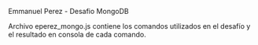 Emmanuel Perez - Desafio MongoDB

Archivo eperez_mongo.js contiene los comandos utilizados en el desafío y el resultado en consola de cada comando.
